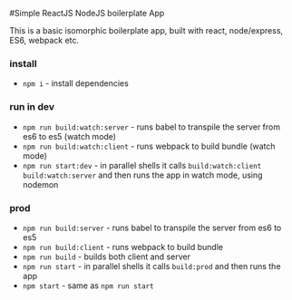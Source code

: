 #Simple ReactJS NodeJS boilerplate App


This is a basic isomorphic boilerplate app, built with react, node/express, ES6, webpack etc.

### install

* `npm i` - install dependencies

### run in dev

* `npm run build:watch:server` - runs babel to transpile the server from es6 to es5 (watch mode)
* `npm run build:watch:client` - runs webpack to build bundle (watch mode)
* `npm run start:dev`          - in parallel shells it calls `build:watch:client` `build:watch:server` and then runs the app in watch mode, using nodemon

### prod

* `npm run build:server` - runs babel to transpile the server from es6 to es5
* `npm run build:client` - runs webpack to build bundle
* `npm run build`        - builds both client and server
* `npm run start`        - in parallel shells it calls `build:prod` and then runs the app
* `npm start`            - same as `npm run start`
